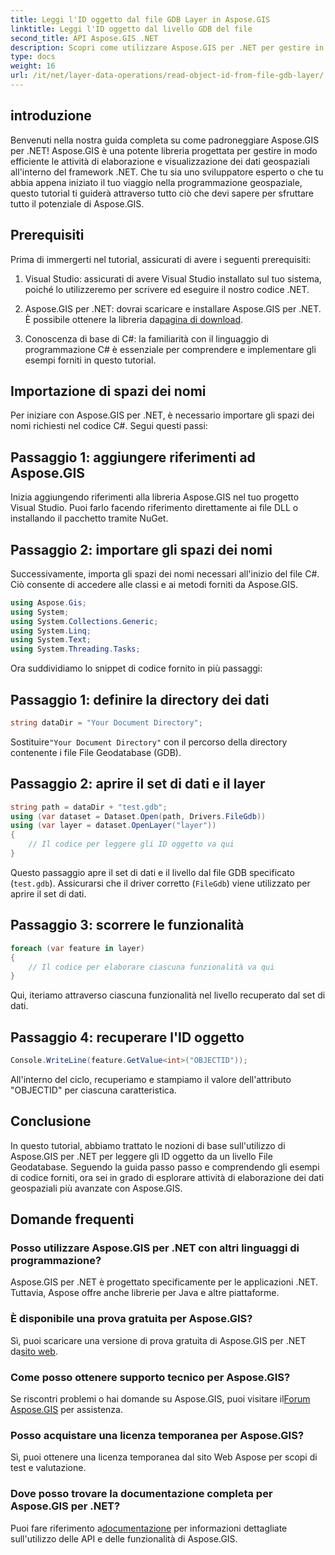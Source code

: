 ```yaml
---
title: Leggi l'ID oggetto dal file GDB Layer in Aspose.GIS
linktitle: Leggi l'ID oggetto dal livello GDB del file
second_title: API Aspose.GIS .NET
description: Scopri come utilizzare Aspose.GIS per .NET per gestire in modo efficiente l'elaborazione dei dati geospaziali. Sono disponibili tutorial completi e guida esperta.
type: docs
weight: 16
url: /it/net/layer-data-operations/read-object-id-from-file-gdb-layer/
---
```

## introduzione
Benvenuti nella nostra guida completa su come padroneggiare Aspose.GIS per .NET! Aspose.GIS è una potente libreria progettata per gestire in modo efficiente le attività di elaborazione e visualizzazione dei dati geospaziali all'interno del framework .NET. Che tu sia uno sviluppatore esperto o che tu abbia appena iniziato il tuo viaggio nella programmazione geospaziale, questo tutorial ti guiderà attraverso tutto ciò che devi sapere per sfruttare tutto il potenziale di Aspose.GIS.
## Prerequisiti
Prima di immergerti nel tutorial, assicurati di avere i seguenti prerequisiti:
1. Visual Studio: assicurati di avere Visual Studio installato sul tuo sistema, poiché lo utilizzeremo per scrivere ed eseguire il nostro codice .NET.
   
2.  Aspose.GIS per .NET: dovrai scaricare e installare Aspose.GIS per .NET. È possibile ottenere la libreria da[pagina di download](https://releases.aspose.com/gis/net/).
3. Conoscenza di base di C#: la familiarità con il linguaggio di programmazione C# è essenziale per comprendere e implementare gli esempi forniti in questo tutorial.

## Importazione di spazi dei nomi
Per iniziare con Aspose.GIS per .NET, è necessario importare gli spazi dei nomi richiesti nel codice C#. Segui questi passi:
## Passaggio 1: aggiungere riferimenti ad Aspose.GIS
Inizia aggiungendo riferimenti alla libreria Aspose.GIS nel tuo progetto Visual Studio. Puoi farlo facendo riferimento direttamente ai file DLL o installando il pacchetto tramite NuGet.
## Passaggio 2: importare gli spazi dei nomi
Successivamente, importa gli spazi dei nomi necessari all'inizio del file C#. Ciò consente di accedere alle classi e ai metodi forniti da Aspose.GIS.
```csharp
using Aspose.Gis;
using System;
using System.Collections.Generic;
using System.Linq;
using System.Text;
using System.Threading.Tasks;
```

Ora suddividiamo lo snippet di codice fornito in più passaggi:
## Passaggio 1: definire la directory dei dati
```csharp
string dataDir = "Your Document Directory";
```
 Sostituire`"Your Document Directory"` con il percorso della directory contenente i file File Geodatabase (GDB).
## Passaggio 2: aprire il set di dati e il layer
```csharp
string path = dataDir + "test.gdb";
using (var dataset = Dataset.Open(path, Drivers.FileGdb))
using (var layer = dataset.OpenLayer("layer"))
{
    // Il codice per leggere gli ID oggetto va qui
}
```
Questo passaggio apre il set di dati e il livello dal file GDB specificato (`test.gdb`). Assicurarsi che il driver corretto (`FileGdb`) viene utilizzato per aprire il set di dati.
## Passaggio 3: scorrere le funzionalità
```csharp
foreach (var feature in layer)
{
    // Il codice per elaborare ciascuna funzionalità va qui
}
```
Qui, iteriamo attraverso ciascuna funzionalità nel livello recuperato dal set di dati.
## Passaggio 4: recuperare l'ID oggetto
```csharp
Console.WriteLine(feature.GetValue<int>("OBJECTID"));
```
All'interno del ciclo, recuperiamo e stampiamo il valore dell'attributo "OBJECTID" per ciascuna caratteristica.

## Conclusione
In questo tutorial, abbiamo trattato le nozioni di base sull'utilizzo di Aspose.GIS per .NET per leggere gli ID oggetto da un livello File Geodatabase. Seguendo la guida passo passo e comprendendo gli esempi di codice forniti, ora sei in grado di esplorare attività di elaborazione dei dati geospaziali più avanzate con Aspose.GIS.
## Domande frequenti
### Posso utilizzare Aspose.GIS per .NET con altri linguaggi di programmazione?
Aspose.GIS per .NET è progettato specificamente per le applicazioni .NET. Tuttavia, Aspose offre anche librerie per Java e altre piattaforme.
### È disponibile una prova gratuita per Aspose.GIS?
Sì, puoi scaricare una versione di prova gratuita di Aspose.GIS per .NET da[sito web](https://releases.aspose.com/gis/net/).
### Come posso ottenere supporto tecnico per Aspose.GIS?
Se riscontri problemi o hai domande su Aspose.GIS, puoi visitare il[Forum Aspose.GIS](https://forum.aspose.com/c/gis/33) per assistenza.
### Posso acquistare una licenza temporanea per Aspose.GIS?
Sì, puoi ottenere una licenza temporanea dal sito Web Aspose per scopi di test e valutazione.
### Dove posso trovare la documentazione completa per Aspose.GIS per .NET?
 Puoi fare riferimento a[documentazione](https://reference.aspose.com/gis/net/) per informazioni dettagliate sull'utilizzo delle API e delle funzionalità di Aspose.GIS.